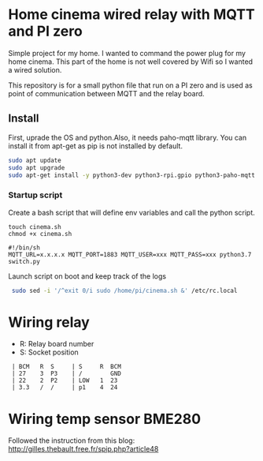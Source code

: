 # Home cinema wired relay with MQTT and PI zero

Simple project for my home. I wanted to command the power plug for my home cinema.
This part of the home is not well covered by Wifi so I wanted a wired solution.

This repository is for a small python file that run on a PI zero and is used  as point of communication between MQTT and the relay board. 

## Install

First, uprade the OS and python.Also, it needs paho-mqtt library. You can install it from apt-get as pip is not installed by default.

```bash
sudo apt update
sudo apt upgrade 
sudo apt-get install -y python3-dev python3-rpi.gpio python3-paho-mqtt
```

### Startup script

Create a bash script that will  define env variables and call the python script.
```
touch cinema.sh
chmod +x cinema.sh
```

```
#!/bin/sh
MQTT_URL=x.x.x.x MQTT_PORT=1883 MQTT_USER=xxx MQTT_PASS=xxx python3.7 switch.py

``` 

Launch script on boot and keep track of the logs
```bash
 sudo sed -i '/^exit 0/i sudo /home/pi/cinema.sh &' /etc/rc.local
```

# Wiring relay
* R: Relay board number
* S: Socket position

```
 | BCM   R  S     | S     R  BCM
 | 27    3  P3    | /        GND
 | 22    2  P2    | LOW   1  23
 | 3.3   /  /     | p1    4  24
```

# Wiring temp sensor BME280

Followed the instruction from this blog:
http://gilles.thebault.free.fr/spip.php?article48
